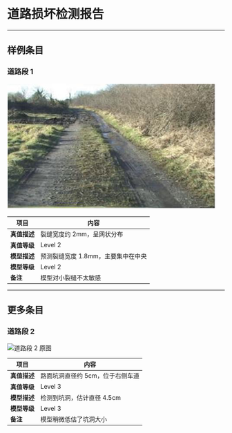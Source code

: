 # 道路损坏检测报告

---

## 样例条目

### 道路段 1

![道路段 1 原图](Dataset_1/1.jpg)

| 项目         | 内容                              |
| ------------ | --------------------------------- |
| **真值描述** | 裂缝宽度约 2mm，呈网状分布         |
| **真值等级** | Level 2                           |
| **模型描述** | 预测裂缝宽度 1.8mm，主要集中在中央 |
| **模型等级** | Level 2                           |
| **备注**     | 模型对小裂缝不太敏感              |

---

## 更多条目

### 道路段 2

![道路段 2 原图](Dataset_2/2.jpg)

| 项目         | 内容                              |
| ------------ | --------------------------------- |
| **真值描述** | 路面坑洞直径约 5cm，位于右侧车道   |
| **真值等级** | Level 3                           |
| **模型描述** | 检测到坑洞，估计直径 4.5cm        |
| **模型等级** | Level 3                           |
| **备注**     | 模型稍微低估了坑洞大小            |
